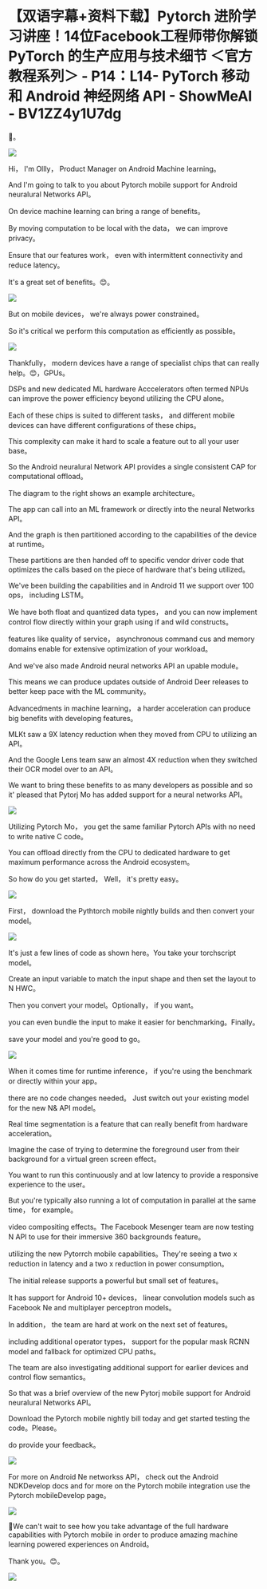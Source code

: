 # 【双语字幕+资料下载】Pytorch 进阶学习讲座！14位Facebook工程师带你解锁 PyTorch 的生产应用与技术细节 ＜官方教程系列＞ - P14：L14- PyTorch 移动和 Android 神经网络 API - ShowMeAI - BV1ZZ4y1U7dg

🎼。

![](img/2143cfd2c52c8c795e5af20d99916e1d_1.png)

Hi， I'm Ollly， Product Manager on Android Machine learning。

And I'm going to talk to you about Pytorch mobile support for Android neuralural Networks API。

On device machine learning can bring a range of benefits。

By moving computation to be local with the data， we can improve privacy。

Ensure that our features work， even with intermittent connectivity and reduce latency。

 It's a great set of benefits。😊。

![](img/2143cfd2c52c8c795e5af20d99916e1d_3.png)

But on mobile devices， we're always power constrained。

 So it's critical we perform this computation as efficiently as possible。



![](img/2143cfd2c52c8c795e5af20d99916e1d_5.png)

Thankfully， modern devices have a range of specialist chips that can really help。😊，GPUs。

 DSPs and new dedicated ML hardware Acccelerators often termed NPUs can improve the power efficiency beyond utilizing the CPU alone。

Each of these chips is suited to different tasks， and different mobile devices can have different configurations of these chips。

This complexity can make it hard to scale a feature out to all your user base。

So the Android neuralural Network API provides a single consistent CAP for computational offload。

The diagram to the right shows an example architecture。

The app can call into an ML framework or directly into the neural Networks API。

And the graph is then partitioned according to the capabilities of the device at runtime。

 These partitions are then handed off to specific vendor driver code that optimizes the calls based on the piece of hardware that's being utilized。

We've been building the capabilities and in Android 11 we support over 100 ops， including LSTM。

We have both float and quantized data types， and you can now implement control flow directly within your graph using if and wild constructs。

 features like quality of service， asynchronous command cus and memory domains enable for extensive optimization of your workload。

And we've also made Android neural networks API an upable module。

This means we can produce updates outside of Android Deer releases to better keep pace with the ML community。

Advancedments in machine learning， a harder acceleration can produce big benefits with developing features。

MLKt saw a 9X latency reduction when they moved from CPU to utilizing an API。

And the Google Lens team saw an almost 4X reduction when they switched their OCR model over to an API。

We want to bring these benefits to as many developers as possible and so it' pleased that Pytorj Mo has added support for a neural networks API。



![](img/2143cfd2c52c8c795e5af20d99916e1d_7.png)

Utilizing Pytorch Mo， you get the same familiar Pytorch APIs with no need to write native C code。

You can offload directly from the CPU to dedicated hardware to get maximum performance across the Android ecosystem。

So how do you get started， Well， it's pretty easy。

![](img/2143cfd2c52c8c795e5af20d99916e1d_9.png)

First， download the Pythtorch mobile nightly builds and then convert your model。



![](img/2143cfd2c52c8c795e5af20d99916e1d_11.png)

It's just a few lines of code as shown here。You take your torchscript model。

Create an input variable to match the input shape and then set the layout to N HWC。

Then you convert your model。Optionally， if you want。

 you can even bundle the input to make it easier for benchmarking。Finally。

 save your model and you're good to go。

![](img/2143cfd2c52c8c795e5af20d99916e1d_13.png)

When it comes time for runtime inference， if you're using the benchmark or directly within your app。

 there are no code changes needed。 Just switch out your existing model for the new N& API model。

Real time segmentation is a feature that can really benefit from hardware acceleration。

Imagine the case of trying to determine the foreground user from their background for a virtual green screen effect。

You want to run this continuously and at low latency to provide a responsive experience to the user。

But you're typically also running a lot of computation in parallel at the same time， for example。

 video compositing effects。The Facebook Mesenger team are now testing N API to use for their immersive 360 backgrounds feature。

 utilizing the new Pytorrch mobile capabilities。They're seeing a two x reduction in latency and a two x reduction in power consumption。

The initial release supports a powerful but small set of features。

It has support for Android 10+ devices， linear convolution models such as Facebook Ne and multiplayer perceptron models。

In addition， the team are hard at work on the next set of features。

 including additional operator types， support for the popular mask RCNN model and fallback for optimized CPU paths。

The team are also investigating additional support for earlier devices and control flow semantics。

So that was a brief overview of the new Pytorj mobile support for Android neuralural Networks API。

Download the Pytorch mobile nightly bill today and get started testing the code。Please。

 do provide your feedback。

![](img/2143cfd2c52c8c795e5af20d99916e1d_15.png)

For more on Android Ne networkss API， check out the Android NDKDevelop docs and for more on the Pytorch mobile integration use the Pytorch mobileDevelop page。



![](img/2143cfd2c52c8c795e5af20d99916e1d_17.png)

🎼We can't wait to see how you take advantage of the full hardware capabilities with Pytorch mobile in order to produce amazing machine learning powered experiences on Android。

 Thank you。😊。

![](img/2143cfd2c52c8c795e5af20d99916e1d_19.png)